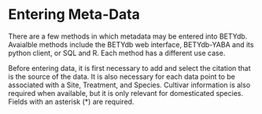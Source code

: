 # Entering Meta-Data

There are a few methods in which metadata may be entered into BETYdb. Avaialble methods include the BETYdb web interface, BETYdb-YABA and its python client, or SQL and R. Each method has a different use case.

Before entering data, it is first necessary to add and select the
citation that is the source of the data. It is also necessary for each
data point to be associated with a Site, Treatment, and Species.
Cultivar information is also required when available, but it is only
relevant for domesticated species. Fields with an asterisk (*) are
required. 